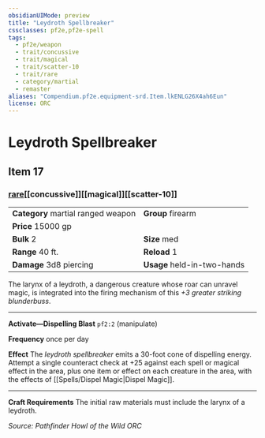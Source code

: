 ```yaml
---
obsidianUIMode: preview
title: "Leydroth Spellbreaker"
cssclasses: pf2e,pf2e-spell
tags:
  - pf2e/weapon
  - trait/concussive
  - trait/magical
  - trait/scatter-10
  - trait/rare
  - category/martial
  - remaster
aliases: "Compendium.pf2e.equipment-srd.Item.lkENLG26X4ah6Eun"
license: ORC
---
```

# Leydroth Spellbreaker
## Item 17
### [rare](rare "Rare Rarity Trait")[[concussive]][[magical]][[scatter-10]]

|  |  |
| -- | -- |
| **Category** martial ranged weapon | **Group** firearm |
| **Price** 15000 gp |  |
| **Bulk** 2 | **Size** med |
|**Range** 40 ft.| **Reload** 1|
| **Damage** 3d8 piercing  | **Usage** held-in-two-hands |



The larynx of a leydroth, a dangerous creature whose roar can unravel magic, is integrated into the firing mechanism of this _+3 greater striking blunderbuss_.

* * *

**Activate—Dispelling Blast** `pf2:2` (manipulate)

**Frequency** once per day

**Effect** The _leydroth spellbreaker_ emits a 30-foot cone of dispelling energy. Attempt a single counteract check at +25 against each spell or magical effect in the area, plus one item or effect on each creature in the area, with the effects of [[Spells/Dispel Magic|Dispel Magic]].

* * *

**Craft Requirements** The initial raw materials must include the larynx of a leydroth.

*Source: Pathfinder Howl of the Wild*
*ORC*